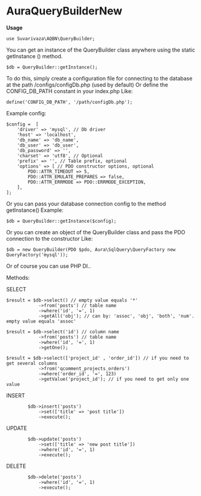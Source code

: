 # AuraQueryBuilderNew

**Usage**

```
use Suvarivaza\AQBN\QueryBuilder;
```

You can get an instance of the QueryBuilder class anywhere using the static getInstance () method.
```
$db = QueryBuilder::getInstance();
```

To do this, simply create a configuration file for connecting to the database at the path /configs/configDb.php (used by default)
Or define the CONFIG_DB_PATH constant in your index.php
Like:
```
define('CONFIG_DB_PATH', '/path/configDb.php');
```

Example config:
```
$config =  [
    'driver' => 'mysql', // Db driver
    'host' => 'localhost',
    'db_name' => 'db_name',
    'db_user' => 'db_user',
    'db_password' => '',
    'charset' => 'utf8', // Optional
    'prefix' => '', // Table prefix, optional
    'options' => [ // PDO constructor options, optional
        PDO::ATTR_TIMEOUT => 5,
        PDO::ATTR_EMULATE_PREPARES => false,
        PDO::ATTR_ERRMODE => PDO::ERRMODE_EXCEPTION,
    ],
];
```

Or you can pass your database connection config to the method getInstance()
Example:
```
$db = QueryBuilder::getInstance($config);
```

Or you can create an object of the QueryBuilder class and pass the PDO connection to the constructor
Like:
```
$db = new QueryBuilder(PDO $pdo, Aura\SqlQuery\QueryFactory new QueryFactory('mysql'));
```
Or of course you can use PHP DI..

Methods:

SELECT
```
$result = $db->select() // empty value equals '*'
            ->from('posts') // table name
            ->where('id', '=', 1)
            ->getAll('obj'); // can by: 'assoc', 'obj', 'both', 'num'. empty value equals 'assoc'

$result = $db->select('id') // column name
            ->from('posts') // table name
            ->where('id', '=', 1)
            ->getOne();     
            
$result = $db->select(['project_id' , 'order_id']) // if you need to get several columns
            ->from('qcomment_projects_orders')
            ->where('order_id', '=', 123)
            ->getValue('project_id'); // if you need to get only one value

```

INSERT
```            
        $db->insert('posts')
            ->set(['title' => 'post title'])
            ->execute();
```

UPDATE
```           
        $db->update('posts')
            ->set(['title' => 'new post title'])
            ->where('id', '=', 1)
            ->execute();
```

DELETE
```    
        $db->delete('posts')
            ->where('id', '=', 1)
            ->execute();
```
